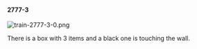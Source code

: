 #### 2777-3
![train-2777-3-0.png](https://github.com/lil-lab/nlvr/raw/master/nlvr/train/images/51/train-2777-3-0.png "train-2777-3-0.png")

There is a box with 3 items and a black one is touching the wall.